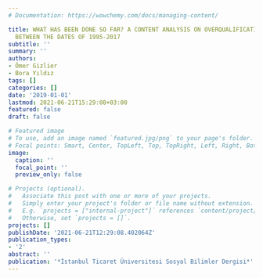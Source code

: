```yaml
---
# Documentation: https://wowchemy.com/docs/managing-content/

title: WHAT HAS BEEN DONE SO FAR? A CONTENT ANALYSIS ON OVERQUALIFICATION STUDIES
  BETWEEN THE DATES OF 1995-2017
subtitle: ''
summary: ''
authors:
- Ömer Gizlier
- Bora Yıldız
tags: []
categories: []
date: '2019-01-01'
lastmod: 2021-06-21T15:29:08+03:00
featured: false
draft: false

# Featured image
# To use, add an image named `featured.jpg/png` to your page's folder.
# Focal points: Smart, Center, TopLeft, Top, TopRight, Left, Right, BottomLeft, Bottom, BottomRight.
image:
  caption: ''
  focal_point: ''
  preview_only: false

# Projects (optional).
#   Associate this post with one or more of your projects.
#   Simply enter your project's folder or file name without extension.
#   E.g. `projects = ["internal-project"]` references `content/project/deep-learning/index.md`.
#   Otherwise, set `projects = []`.
projects: []
publishDate: '2021-06-21T12:29:08.402064Z'
publication_types:
- '2'
abstract: ''
publication: '*İstanbul Ticaret Üniversitesi Sosyal Bilimler Dergisi*'
---
```

